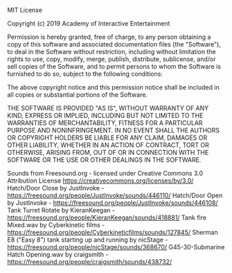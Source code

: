 MIT License

Copyright (c) 2019 Academy of Interactive Entertainment

Permission is hereby granted, free of charge, to any person obtaining a copy
of this software and associated documentation files (the "Software"), to deal
in the Software without restriction, including without limitation the rights
to use, copy, modify, merge, publish, distribute, sublicense, and/or sell
copies of the Software, and to permit persons to whom the Software is
furnished to do so, subject to the following conditions:

The above copyright notice and this permission notice shall be included in all
copies or substantial portions of the Software.

THE SOFTWARE IS PROVIDED "AS IS", WITHOUT WARRANTY OF ANY KIND, EXPRESS OR
IMPLIED, INCLUDING BUT NOT LIMITED TO THE WARRANTIES OF MERCHANTABILITY,
FITNESS FOR A PARTICULAR PURPOSE AND NONINFRINGEMENT. IN NO EVENT SHALL THE
AUTHORS OR COPYRIGHT HOLDERS BE LIABLE FOR ANY CLAIM, DAMAGES OR OTHER
LIABILITY, WHETHER IN AN ACTION OF CONTRACT, TORT OR OTHERWISE, ARISING FROM,
OUT OF OR IN CONNECTION WITH THE SOFTWARE OR THE USE OR OTHER DEALINGS IN THE
SOFTWARE.

Sounds from Freesound.org - licensed under Creative Commons 3.0 Attribution License https://creativecommons.org/licenses/by/3.0/
Hatch/Door Close by JustInvoke - https://freesound.org/people/JustInvoke/sounds/446110/
Hatch/Door Open by JustInvoke - https://freesound.org/people/JustInvoke/sounds/446108/
Tank Turret Rotate by KieranKeegan - https://freesound.org/people/KieranKeegan/sounds/418881/
Tank fire Mixed.wav by Cyberkinetic films - https://freesound.org/people/Cyberkineticfilms/sounds/127845/
Sherman E8 ("Easy 8") tank starting up and running by nicStage - https://freesound.org/people/nicStage/sounds/368670/
G45-30-Submarine Hatch Opening.wav by craigsmith - https://freesound.org/people/craigsmith/sounds/438732/
